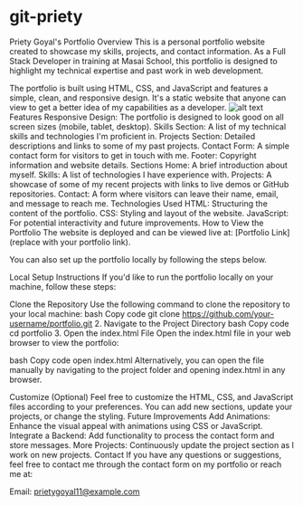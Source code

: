 # git-priety
Priety Goyal's Portfolio Overview This is a personal portfolio website created to showcase my skills, projects, and contact information. As a Full Stack Developer in training at Masai School, this portfolio is designed to highlight my technical expertise and past work in web development.

The portfolio is built using HTML, CSS, and JavaScript and features a simple, clean, and responsive design. It's a static website that anyone can view to get a better idea of my capabilities as a developer.
![alt text](<Screenshot 2024-10-10 at 2.58.50 PM.png>)
Features Responsive Design: The portfolio is designed to look good on all screen sizes (mobile, tablet, desktop). Skills Section: A list of my technical skills and technologies I'm proficient in. Projects Section: Detailed descriptions and links to some of my past projects. Contact Form: A simple contact form for visitors to get in touch with me. Footer: Copyright information and website details. Sections Home: A brief introduction about myself. Skills: A list of technologies I have experience with. Projects: A showcase of some of my recent projects with links to live demos or GitHub repositories. Contact: A form where visitors can leave their name, email, and message to reach me. Technologies Used HTML: Structuring the content of the portfolio. CSS: Styling and layout of the website. JavaScript: For potential interactivity and future improvements. How to View the Portfolio The website is deployed and can be viewed live at: [Portfolio Link] (replace with your portfolio link).

You can also set up the portfolio locally by following the steps below.

Local Setup Instructions If you'd like to run the portfolio locally on your machine, follow these steps:

Clone the Repository Use the following command to clone the repository to your local machine: bash Copy code git clone https://github.com/your-username/portfolio.git 2. Navigate to the Project Directory bash Copy code cd portfolio 3. Open the index.html File Open the index.html file in your web browser to view the portfolio:

bash Copy code open index.html Alternatively, you can open the file manually by navigating to the project folder and opening index.html in any browser.

Customize (Optional) Feel free to customize the HTML, CSS, and JavaScript files according to your preferences. You can add new sections, update your projects, or change the styling. Future Improvements Add Animations: Enhance the visual appeal with animations using CSS or JavaScript. Integrate a Backend: Add functionality to process the contact form and store messages. More Projects: Continuously update the project section as I work on new projects. Contact If you have any questions or suggestions, feel free to contact me through the contact form on my portfolio or reach me at:

Email: prietygoyal11@example.com